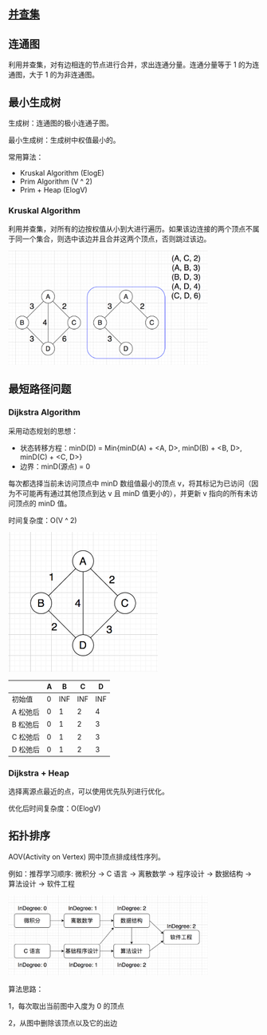 ## [并查集](../disjoint-set/disjoint_set.cpp)

## 连通图
利用并查集，对有边相连的节点进行合并，求出连通分量。连通分量等于 1 的为连通图，大于 1 的为非连通图。

## 最小生成树
生成树：连通图的极小连通子图。

最小生成树：生成树中权值最小的。

常用算法：
- Kruskal Algorithm (ElogE)
- Prim Algorithm (V ^ 2)
- Prim + Heap (ElogV)

### Kruskal Algorithm
利用并查集，对所有的边按权值从小到大进行遍历。如果该边连接的两个顶点不属于同一个集合，则选中该边并且合并这两个顶点，否则跳过该边。

<img src="../images/graph/kruskal.png" width="400">

## 最短路径问题
### Dijkstra Algorithm
采用动态规划的思想：
- 状态转移方程：minD(D) = Min{minD(A) + <A, D>, minD(B) + <B, D>, minD(C) + <C, D>}
- 边界：minD(源点) = 0

每次都选择当前未访问顶点中 minD 数组值最小的顶点 v，将其标记为已访问（因为不可能再有通过其他顶点到达 v 且 minD 值更小的），并更新 v 指向的所有未访问顶点的 minD 值。

时间复杂度：O(V ^ 2)

<img src="../images/graph/dijkstra_sample.png" width="300">

|         | A | B   | C   | D   |
| ------- | - | --- | --- | --- |
| 初始值   | 0 | INF | INF | INF |
| A 松弛后 | 0 | 1   | 2   | 4   |
| B 松弛后 | 0 | 1   | 2   | 3   |
| C 松弛后 | 0 | 1   | 2   | 3   |
| D 松弛后 | 0 | 1   | 2   | 3   |

### Dijkstra + Heap
选择离源点最近的点，可以使用优先队列进行优化。

优化后时间复杂度：O(ElogV)

## 拓扑排序
AOV(Activity on Vertex) 网中顶点排成线性序列。

例如：推荐学习顺序: 微积分 -> C 语言 -> 离散数学 -> 程序设计 -> 数据结构 -> 算法设计 -> 软件工程

<img src="../images/graph/topological_sort_sample.png" width="400">

算法思路：

1，每次取出当前图中入度为 0 的顶点

2，从图中删除该顶点以及它的出边
